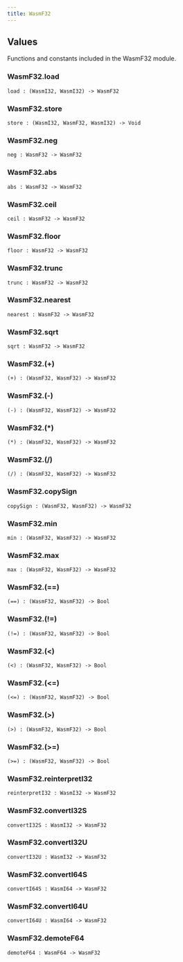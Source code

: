 ```yaml
---
title: WasmF32
---
```


## Values

Functions and constants included in the WasmF32 module.

### WasmF32.**load**

```grain
load : (WasmI32, WasmI32) -> WasmF32
```

### WasmF32.**store**

```grain
store : (WasmI32, WasmF32, WasmI32) -> Void
```

### WasmF32.**neg**

```grain
neg : WasmF32 -> WasmF32
```

### WasmF32.**abs**

```grain
abs : WasmF32 -> WasmF32
```

### WasmF32.**ceil**

```grain
ceil : WasmF32 -> WasmF32
```

### WasmF32.**floor**

```grain
floor : WasmF32 -> WasmF32
```

### WasmF32.**trunc**

```grain
trunc : WasmF32 -> WasmF32
```

### WasmF32.**nearest**

```grain
nearest : WasmF32 -> WasmF32
```

### WasmF32.**sqrt**

```grain
sqrt : WasmF32 -> WasmF32
```

### WasmF32.**(+)**

```grain
(+) : (WasmF32, WasmF32) -> WasmF32
```

### WasmF32.**(-)**

```grain
(-) : (WasmF32, WasmF32) -> WasmF32
```

### WasmF32.**(*)**

```grain
(*) : (WasmF32, WasmF32) -> WasmF32
```

### WasmF32.**(/)**

```grain
(/) : (WasmF32, WasmF32) -> WasmF32
```

### WasmF32.**copySign**

```grain
copySign : (WasmF32, WasmF32) -> WasmF32
```

### WasmF32.**min**

```grain
min : (WasmF32, WasmF32) -> WasmF32
```

### WasmF32.**max**

```grain
max : (WasmF32, WasmF32) -> WasmF32
```

### WasmF32.**(==)**

```grain
(==) : (WasmF32, WasmF32) -> Bool
```

### WasmF32.**(!=)**

```grain
(!=) : (WasmF32, WasmF32) -> Bool
```

### WasmF32.**(<)**

```grain
(<) : (WasmF32, WasmF32) -> Bool
```

### WasmF32.**(<=)**

```grain
(<=) : (WasmF32, WasmF32) -> Bool
```

### WasmF32.**(>)**

```grain
(>) : (WasmF32, WasmF32) -> Bool
```

### WasmF32.**(>=)**

```grain
(>=) : (WasmF32, WasmF32) -> Bool
```

### WasmF32.**reinterpretI32**

```grain
reinterpretI32 : WasmI32 -> WasmF32
```

### WasmF32.**convertI32S**

```grain
convertI32S : WasmI32 -> WasmF32
```

### WasmF32.**convertI32U**

```grain
convertI32U : WasmI32 -> WasmF32
```

### WasmF32.**convertI64S**

```grain
convertI64S : WasmI64 -> WasmF32
```

### WasmF32.**convertI64U**

```grain
convertI64U : WasmI64 -> WasmF32
```

### WasmF32.**demoteF64**

```grain
demoteF64 : WasmF64 -> WasmF32
```

